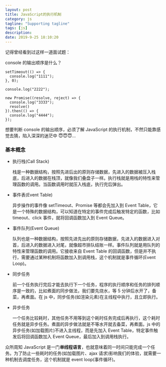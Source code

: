 ```yaml
---
layout: post
title: JavaScript的执行机制
category: js
tagline: "Supporting tagline"
tags: [js]
description:
date: 2019-9-25 18:10:20
---
```


记得曾经看到过这样一道面试题：

console 的输出顺序是什么？

```code
setTimeout(() => {
  console.log("1111");
}, 0);

console.log("2222");

new Promise((resolve, reject) => {
  console.log("3333");
  resolve()
}).then(() => {
  console.log("4444");
});
```

想要判断 console 的输出顺序，必须了解 JavaScript 的执行机制，不然只能靠感觉去猜，陷入深深的迷茫中 😇😇😇...

### 基本概念

- 执行栈(Call Stack)

  栈是一种数据结构，按照先进后出的原则存储数据，先进入的数据被压入栈底，后进入的数据在栈顶，就像我们叠盘子一样。执行栈就是用栈的特性来管理函数的调用。当函数调用时就压入栈底，执行完后弹出。

- 事件表(Event Table)

  异步操作的事件像 setTimeout、Promise 等都会先加入到 Event Table，它是一个特殊的数据结构，可以知道在特定的事件完成后触发特定的函数，比如 timeout、click 事件，就将回调函数加入到 Event Queue。

- 事件队列(Event Queue)

  队列也是一种数据结构，按照先进先出的原则存储数据，先进入的数据进入对首，后进入的数据进入对尾，就像超市排队结账一样。事件队列就是用队列的特性来管理函数的调用。它接收来自 Event Table 的回调函数，但是并不执行，需要通过某种机制将函数加入到调用栈，这个机制就是事件循环(Event Loop)。

- 同步任务

  前一个任务执行完后才能去执行下一个任务，程序的执行顺序和任务的排列顺序是一致的，比如煮面的同步做法，我们要先烧水，等 5 分钟后水开了，备菜，再煮面。在 js 中，同步任务(如渲染元素)在主线程中执行，且立即执行。

- 异步任务

  一个任务比较耗时，其他任务不用等到这个耗时任务完成后再执行，这个耗时任务就是异步任务。煮面的异步做法就是不等水开就去备菜，再煮面。js 中的异步任务(如加载图片)不进入主线程，而是先加入 Event Table，特定事件触发后将回调函数加入 Event Queue，最后加入到调用栈执行。

众所周知 JavaScript 是一门**单线程语言**，也就意味着同一时间只能完成一个任务。为了防止一些耗时的任务(如加载图片、ajax 请求)影响我们的体验，就需要一种机制去调度任务，这个机制就是 event loop(事件循环)。
